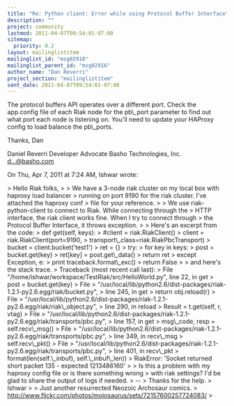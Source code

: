 ```yaml
---
title: "Re: Python client: Error while using Protocol Buffer Interface"
description: ""
project: community
lastmod: 2011-04-07T09:54:01-07:00
sitemap:
  priority: 0.2
layout: mailinglistitem
mailinglist_id: "msg02918"
mailinglist_parent_id: "msg02916"
author_name: "Dan Reverri"
project_section: "mailinglistitem"
sent_date: 2011-04-07T09:54:01-07:00
---
```



The protocol buffers API operates over a different port. Check the
app.config file of each Riak node for the pb\\_port parameter to find out what
port each node is listening on. You'll need to update your HAProxy config to
load balance the pb\\_ports.

Thanks,
Dan

Daniel Reverri
Developer Advocate
Basho Technologies, Inc.
d...@basho.com


On Thu, Apr 7, 2011 at 7:24 AM, Ishwar  wrote:

&gt; Hello Riak folks,
&gt;
&gt; We have a 3-node riak cluster on my local box with haproxy load balancer
&gt; running on port 9190 for the riak cluster. I've attached the haproxy conf
&gt; file for your reference.
&gt;
&gt; We use riak-python-client to connect to Riak. While connecting through the
&gt; HTTP interface, the riak client works fine. When I try to connect through
&gt; the Protocol Buffer Interface, it throws exception.
&gt;
&gt; Here's an excerpt from the code:
&gt; def get(self, keys):
&gt; #client = riak.RiakClient()
&gt; client = riak.RiakClient(port=9190,
&gt; transport\\_class=riak.RiakPbcTransport)
&gt; bucket = client.bucket('test1')
&gt; ret = {}
&gt; try:
&gt; for key in keys:
&gt; post = bucket.get(key)
&gt; ret[key] = post.get\\_data()
&gt; return ret
&gt; except Exception, e:
&gt; print traceback.format\\_exc()
&gt; return False
&gt;
&gt; and here's the stack trace.
&gt; Traceback (most recent call last):
&gt; File "/home/ishwar/workspace/TestRiak/src/HelloWorld.py", line 22, in get
&gt; post = bucket.get(key)
&gt; File
&gt; "/usr/local/lib/python2.6/dist-packages/riak-1.2.1-py2.6.egg/riak/bucket.py",
&gt; line 245, in get
&gt; return obj.reload(r)
&gt; File
&gt; "/usr/local/lib/python2.6/dist-packages/riak-1.2.1-py2.6.egg/riak/riak\\_object.py",
&gt; line 290, in reload
&gt; Result = t.get(self, r, vtag)
&gt; File
&gt; "/usr/local/lib/python2.6/dist-packages/riak-1.2.1-py2.6.egg/riak/transports/pbc.py",
&gt; line 157, in get
&gt; msg\\_code, resp = self.recv\\_msg()
&gt; File
&gt; "/usr/local/lib/python2.6/dist-packages/riak-1.2.1-py2.6.egg/riak/transports/pbc.py",
&gt; line 349, in recv\\_msg
&gt; self.recv\\_pkt()
&gt; File
&gt; "/usr/local/lib/python2.6/dist-packages/riak-1.2.1-py2.6.egg/riak/transports/pbc.py",
&gt; line 401, in recv\\_pkt
&gt; format(len(self.\\_inbuf), self.\\_inbuf\\_len))
&gt; RiakError: 'Socket returned short packet 135 - expected 1213486160'
&gt;
&gt; Is this a problem with my haproxy config file or is there something wrong
&gt; with riak settings? I'd be glad to share the output of logs if needed.
&gt; --
&gt; Thanks for the help.
&gt; Ishwar
&gt;
&gt; Just another resurrected Neozoic Archosaur comics.
&gt; http://www.flickr.com/photos/mojosaurus/sets/72157600257724083/
&gt;

